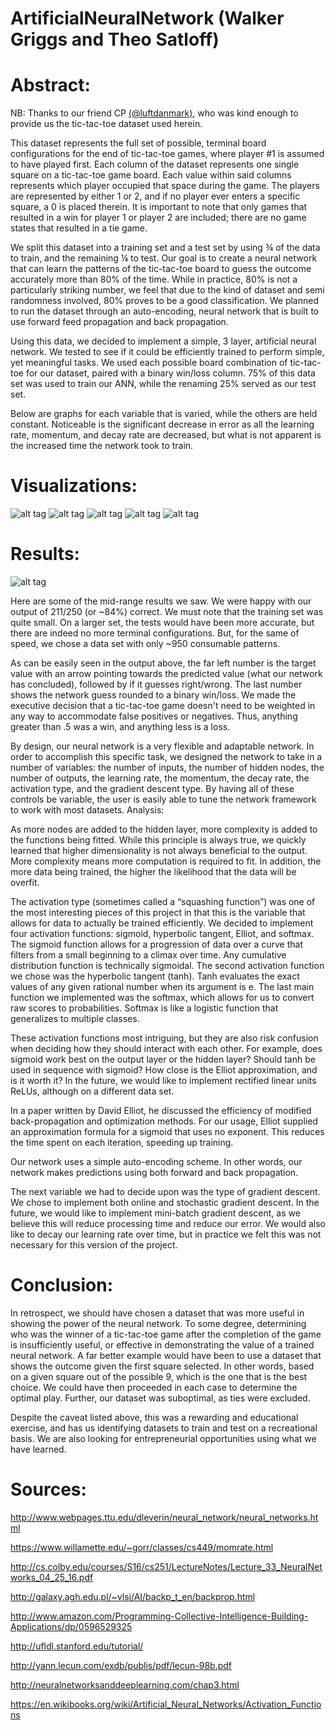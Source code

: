 # ArtificialNeuralNetwork (Walker Griggs and Theo Satloff)

# Abstract:

NB: Thanks to our friend CP [(@luftdanmark)](https://github.com/luftdanmark), who was kind enough to provide us the tic-tac-toe dataset used herein.

This dataset represents the full set of possible, terminal board configurations for the end of tic-tac-toe games, where player #1 is assumed to have played first. Each column of the dataset represents one single square on a tic-tac-toe game board. Each value within said columns represents which player occupied that space during the game. The players are represented by either 1 or 2, and if no player ever enters a specific square, a 0 is placed therein. It is important to note that only games that resulted in a win for player 1 or player 2 are included; there are no game states that resulted in a tie game.

We split this dataset into a training set and a test set by using ¾ of the data to train, and the remaining ¼ to test. Our goal is to create a neural network that can learn the patterns of the tic-tac-toe board to guess the outcome accurately more than 80% of the time. While in practice, 80% is not a particularly striking number, we feel that due to the kind of dataset and semi randomness involved, 80% proves to be a good classification. We planned to run the dataset through an auto-encoding, neural network that is built to use forward feed propagation and back propagation.

Using this data, we decided to implement a simple, 3 layer, artificial neural network. We tested to see if it could be efficiently trained to perform simple, yet meaningful tasks. We used each possible board combination of tic-tac-toe for our dataset, paired with a binary win/loss column. 75% of this data set was used to train our ANN, while the renaming 25% served as our test set.

Below are graphs for each variable that is varied, while the others are held constant. Noticeable is the significant decrease in error as all the learning rate, momentum, and decay rate are decreased, but what is not apparent is the increased time the network took to train.

# Visualizations:

![alt tag](https://github.com/satloff/ann/blob/master/resultImages/HiddenNodes.png)
![alt tag](https://github.com/satloff/ann/blob/master/resultImages/LearningRate.png)
![alt tag](https://github.com/satloff/ann/blob/master/resultImages/DecayRate.png)
![alt tag](https://github.com/satloff/ann/blob/master/resultImages/Momentum.png)
![alt tag](https://github.com/satloff/ann/blob/master/resultImages/OnlineStochastic.png)

# Results:

![alt tag](https://github.com/satloff/ann/blob/master/resultImages/SampleResults.png)

Here are some of the mid-range results we saw. We were happy with our output of 211/250 (or ~84%) correct. We must note that the training set was quite small. On a larger set, the tests would have been more accurate, but there are indeed no more terminal configurations. But, for the same of speed, we chose a data set with only ~950 consumable patterns.

As can be easily seen in the output above, the far left number is the target value with an arrow pointing towards the predicted value (what our network has concluded), followed by if it guesses right/wrong. The last number shows the network guess rounded to a binary win/loss. We made the executive decision that a tic-tac-toe game doesn't need to be weighted in any way to accommodate false positives or negatives. Thus, anything greater than .5 was a win, and anything less is a loss.

By design, our neural network is a very flexible and adaptable network. In order to accomplish this specific task, we designed the network to take in a number of variables: the number of inputs, the number of hidden nodes, the number of outputs, the learning rate, the momentum, the decay rate, the activation type, and the gradient descent type. By having all of these controls be variable, the user is easily able to tune the network framework to work with most datasets.
Analysis:

As more nodes are added to the hidden layer, more complexity is added to the functions being fitted. While this principle is always true, we quickly learned that higher dimensionality is not always beneficial to the output. More complexity means more computation is required to fit. In addition, the more data being trained, the higher the likelihood that the data will be overfit.

The activation type (sometimes called a “squashing function”) was one of the most interesting pieces of this project in that this is the variable that allows for data to actually be trained efficiently. We decided to implement four activation functions: sigmoid, hyperbolic tangent, Elliot, and softmax. The sigmoid function allows for a progression of data over a curve that filters from a small beginning to a climax over time. Any cumulative distribution function is technically sigmoidal. The second activation function we chose was the hyperbolic tangent (tanh). Tanh evaluates the exact values of any given rational number when its argument is e. The last main function we implemented was the softmax, which allows for us to convert raw scores to probabilities. Softmax is like a logistic function that generalizes to multiple classes.

These activation functions most intriguing, but they are also risk confusion when deciding how they should interact with each other. For example, does sigmoid work best on the output layer or the hidden layer? Should tanh be used in sequence with sigmoid? How close is the Elliot approximation, and is it worth it? In the future, we would like to implement rectified linear units ReLUs, although on a different data set.

In a paper written by David Elliot, he discussed the efficiency of modified back-propagation and optimization methods. For our usage, Elliot supplied an approximation formula for a sigmoid that uses no exponent. This reduces the time spent on each iteration, speeding up training.

Our network uses a simple auto-encoding scheme. In other words, our network makes predictions using both forward and back propagation.

The next variable we had to decide upon was the type of gradient descent. We chose to implement both online and stochastic gradient descent. In the future, we would like to implement mini-batch gradient descent, as we believe this will reduce processing time and reduce our error. We would also like to decay our learning rate over time, but in practice we felt this was not necessary for this version of the project.

# Conclusion:

In retrospect, we should have chosen a dataset that was more useful in showing the power of the neural network.  To some degree, determining who was the winner of a tic-tac-toe game after the completion of the game is insufficiently useful, or effective in demonstrating the value of a trained neural network.  A far better example would have been to use a dataset that shows the outcome given the first square selected. In other words, based on a given square out of the possible 9, which is the one that is the best choice.  We could have then proceeded in each case to determine the optimal play.  Further, our dataset was suboptimal, as ties were excluded.

Despite the caveat listed above, this was a rewarding and educational exercise, and has us identifying datasets to train and test on a recreational basis.  We are also looking for entrepreneurial opportunities using what we have learned.

# Sources:

http://www.webpages.ttu.edu/dleverin/neural_network/neural_networks.html

https://www.willamette.edu/~gorr/classes/cs449/momrate.html

http://cs.colby.edu/courses/S16/cs251/LectureNotes/Lecture_33_NeuralNetworks_04_25_16.pdf

http://galaxy.agh.edu.pl/~vlsi/AI/backp_t_en/backprop.html

http://www.amazon.com/Programming-Collective-Intelligence-Building-Applications/dp/0596529325

http://ufldl.stanford.edu/tutorial/

http://yann.lecun.com/exdb/publis/pdf/lecun-98b.pdf

http://neuralnetworksanddeeplearning.com/chap3.html

https://en.wikibooks.org/wiki/Artificial_Neural_Networks/Activation_Functions
